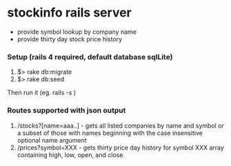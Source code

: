 # stockinfo rails server

* provide symbol lookup by company name
* provide thirty day stock price history

### Setup (rails 4 required, default database sqlLite)
 1. $> rake db:migrate
 2. $> rake db:seed

Then run it (eg. rails -s )

### Routes supported with json output
  1. /stocks?[name=aaa..] - gets all listed companies by name and symbol
     or a subset of those with names beginning with the case insensitive optional
     name argument
  2. /prices?symbol=XXX - gets thirty price day history for symbol XXX array containing
     high, low, open, and close
